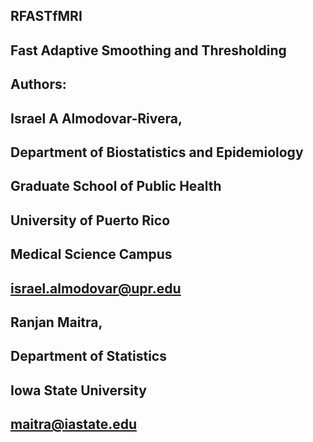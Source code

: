 ## RFASTfMRI
## Fast Adaptive Smoothing and Thresholding

## Authors:
## Israel A Almodovar-Rivera, 
## Department of Biostatistics and Epidemiology
## Graduate School of Public Health
## University of Puerto Rico
## Medical Science Campus
## israel.almodovar@upr.edu 
##
## Ranjan Maitra, 
## Department of Statistics
## Iowa State University
## maitra@iastate.edu 
##
